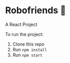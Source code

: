 # Robofriends 🤖
 
A React Project

To run the project:

1. Clone this repo
2. Run `npm install`
3. Run `npm start`